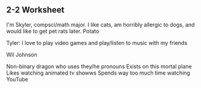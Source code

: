 ## 2-2 Worksheet

I'm Skyler, compsci/math major. I like cats, am horribly allergic to dogs,
and would like to get pet rats later. Potato


Tyler: I love to play video games and play/listen to music with my friends

Wil Johnson

Non-binary dragon who uses they/he pronouns
Exists on this mortal plane 
Likes watching animated tv showws 
Spends way too much time watching YouTube


